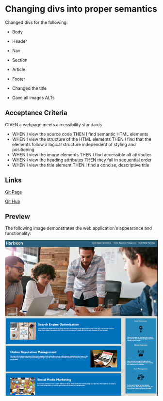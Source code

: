 #  Changing divs into proper semantics
Changed divs for the following:
* Body
* Header
* Nav
* Section
* Article
* Footer

* Changed the title
* Gave all images ALTs



## Acceptance Criteria


GIVEN a webpage meets accessibility standards
*  WHEN I view the source code
THEN I find semantic HTML elements
*  WHEN I view the structure of the HTML elements
THEN I find that the elements follow a logical 
structure independent of styling and positioning
*  WHEN I view the image elements
THEN I find accessible alt attributes
*  WHEN I view the heading attributes
THEN they fall in sequential order
*  WHEN I view the title element
THEN I find a concise, descriptive title


##  Links



[Git Page](https://daniel-covington.github.io/Challenge01_Semantics/)

[Git Hub](https://github.com/Daniel-Covington/Challenge01_Semantics)


## Preview

The following image demonstrates the web application's appearance and functionality:

![Preview of Website](./assets/images/Preview.png)
